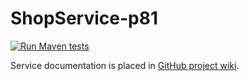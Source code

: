 # ShopService-p81

[![Run Maven tests](https://github.com/shchuko/demo-service-181/actions/workflows/main.yaml/badge.svg)](https://github.com/shchuko/demo-service-181/actions/workflows/main.yaml)

Service documentation is placed in [GitHub project wiki](https://github.com/shchuko/demo-service-181/wiki).